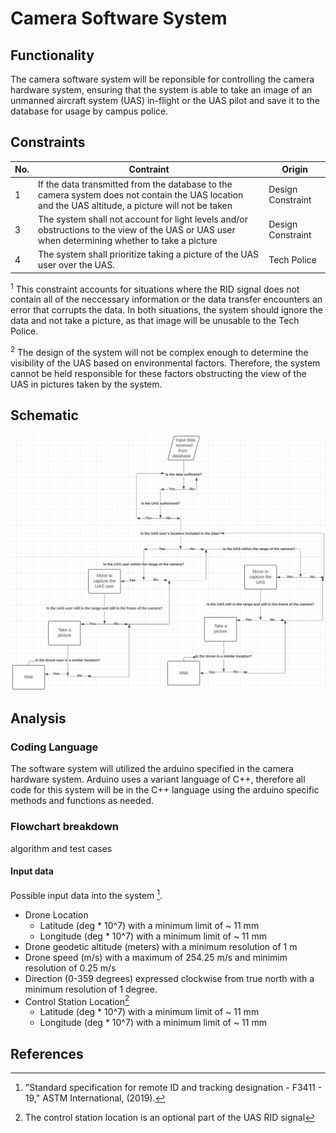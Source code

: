 # Camera Software System
## Functionality 
The camera software system will be reponsible for controlling the camera hardware system, ensuring that the system is able to take an image of an unmanned aircraft system (UAS) in-flight or the UAS pilot and save it to the database for usage by campus police.
## Constraints
| No.| Contraint | Origin |
| -- | --------- |--------|
|  1 | If the data transmitted from the database to the camera system does not contain the UAS location and the UAS altitude, a picture will not be taken | Design Constraint|
|  3 | The system shall not account for light levels and/or obstructions to the view of the UAS or UAS user when determining whether to take a picture | Design Constraint | 
|  4 | The system shall prioritize taking a picture of the UAS user over the UAS. | Tech Police | 
        
<sup>1</sup> This constraint accounts for situations where the RID signal does not contain all of the neccessary information or the data transfer encounters an error that corrupts the data. In both situations, the system should ignore the data and not take a picture, as that image will be unusable to the Tech Police. 

<sup>2</sup> The design of the system will not be complex enough to determine the visibility of the UAS based on environmental factors. Therefore, the system cannot be held responsible for these factors obstructing the view of the UAS in pictures taken by the system.  

## Schematic
<img src= "/Documentation/Images/Camera_Software_System_Flowchart.png">

## Analysis
### Coding Language
The software system will utilized the arduino specified in the camera hardware system. Arduino uses a variant language of C++, therefore all code for this system will be in the C++ language using the arduino specific methods and functions as needed.
### Flowchart breakdown
algorithm and test cases
#### Input data
Possible input data into the system [^3]. 
- Drone Location
  - Latitude (deg * 10^7) with a minimum limit of ~ 11 mm
  - Longitude (deg * 10^7) with a minimum limit of ~ 11 mm
- Drone geodetic altitude (meters) with a minimum resolution of 1 m 
- Drone speed (m/s) with a maximum of 254.25 m/s and minimim resolution of 0.25 m/s
- Direction (0-359 degrees) expressed clockwise from true north with a minimum resolution of 1 degree.
- Control Station Location[^2] 
  - Latitude (deg * 10^7) with a minimum limit of ~ 11 mm
  - Longitude (deg * 10^7) with a minimum limit of ~ 11 mm
## References
[^1]: "190 unmanned aircraft systems," Tennessee Technological University, Available: https://tntech.navexone.com/content/dotNet/documents/ [Accessed Mar. 7, 2024].
[^2]: The control station location is an optional part of the UAS RID signal
[^3]: "Standard specification for remote ID and tracking designation - F3411 - 19," ASTM International, (2019).



